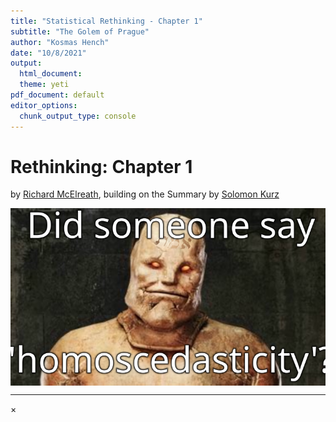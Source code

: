 ```yaml
---
title: "Statistical Rethinking - Chapter 1"
subtitle: "The Golem of Prague"
author: "Kosmas Hench"
date: "10/8/2021"
output:
  html_document:
  theme: yeti
pdf_document: default
editor_options: 
  chunk_output_type: console
---
```


# Rethinking: Chapter 1



by [Richard McElreath](https://xcelab.net/rm/statistical-rethinking/), building on the Summary by [Solomon Kurz](https://bookdown.org/content/4857/)

<img src="img/golem.svg" width="650" style="display: block; margin: auto;" />

---

<div id="myModal" class="modal">
  <span class="close">&times;</span>
  <img class="modal-content" id="img01">
  <div id="caption"></div>
</div>

<script src="./js/zoom.js"></script>
